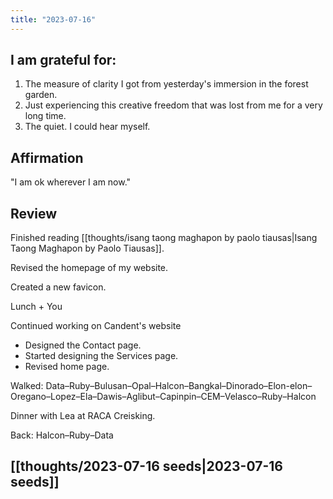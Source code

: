 ```yaml
---
title: "2023-07-16"
---
```

## I am grateful for:
1. The measure of clarity I got from yesterday's immersion in the forest garden.
2. Just experiencing this creative freedom that was lost from me for a very long time.
3. The quiet. I could hear myself.

## Affirmation

"I am ok wherever I am now."

## Review

Finished reading [[thoughts/isang taong maghapon by paolo tiausas|Isang Taong Maghapon by Paolo Tiausas]].

Revised the homepage of my website.

Created a new favicon.

Lunch + You

Continued working on Candent's website
- Designed the Contact page.
- Started designing the Services page.
- Revised home page.

Walked: Data–Ruby–Bulusan–Opal–Halcon–Bangkal–Dinorado–Elon-elon–Oregano–Lopez–Ela–Dawis–Aglibut–Capinpin–CEM–Velasco–Ruby–Halcon

Dinner with Lea at RACA Creisking.

Back: Halcon–Ruby–Data

## [[thoughts/2023-07-16 seeds|2023-07-16 seeds]]
